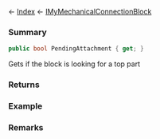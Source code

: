 ← [Index](Api-Index) ← [IMyMechanicalConnectionBlock](Sandbox.ModAPI.Ingame.IMyMechanicalConnectionBlock)

### Summary

```csharp
public bool PendingAttachment { get; }
```

Gets if the block is looking for a top part

### Returns

### Example

### Remarks

